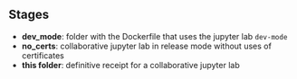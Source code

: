 ## Stages

* **dev_mode**: folder with the Dockerfile that uses the jupyter lab `dev-mode`
* **no_certs**: collaborative jupyter lab in release mode without uses of certificates
* **this folder**: definitive receipt for a collaborative jupyter lab